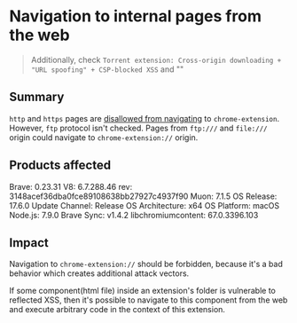 # Navigation to internal pages from the web

> Additionally, check `Torrent extension: Cross-origin downloading + "URL spoofing" + CSP-blocked XSS` and ""

## Summary

`http` and `https` pages are [disallowed from navigating](https://github.com/brave/muon/blob/master/atom/browser/extensions/atom_browser_client_extensions_part.cc#L289-L296) to `chrome-extension`.  However, `ftp` protocol isn't checked. Pages from `ftp:///` and `file:///` origin could navigate to `chrome-extension://` origin.


## Products affected

Brave: 0.23.31 
V8: 6.7.288.46 
rev: 3148acef36dba0fce89108638bb27927c4937f90 
Muon: 7.1.5 
OS Release: 17.6.0 
Update Channel: Release 
OS Architecture: x64 
OS Platform: macOS 
Node.js: 7.9.0 
Brave Sync: v1.4.2 
libchromiumcontent: 67.0.3396.103


## Impact

Navigation to `chrome-extension://` should be forbidden, because it's a bad behavior which creates additional attack vectors.

If some component(html file) inside an extension's folder is vulnerable to reflected XSS, then it's possible to navigate to this component from the web and execute arbitrary code in the context of this extension.